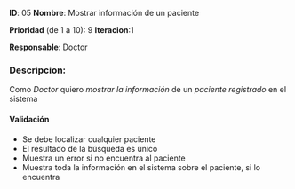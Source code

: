 **ID**: 05 
**Nombre**: Mostrar información de un paciente

**Prioridad** (de 1 a 10): 9 
**Iteracion**:1

**Responsable**: Doctor

### Descripcion:

Como *Doctor* quiero *mostrar la información* de un *paciente registrado* en el sistema

#### Validación 

* Se debe localizar cualquier paciente
* El resultado de la búsqueda es único
* Muestra un error si no encuentra al paciente
* Muestra toda la información en el sistema sobre el paciente, si lo encuentra